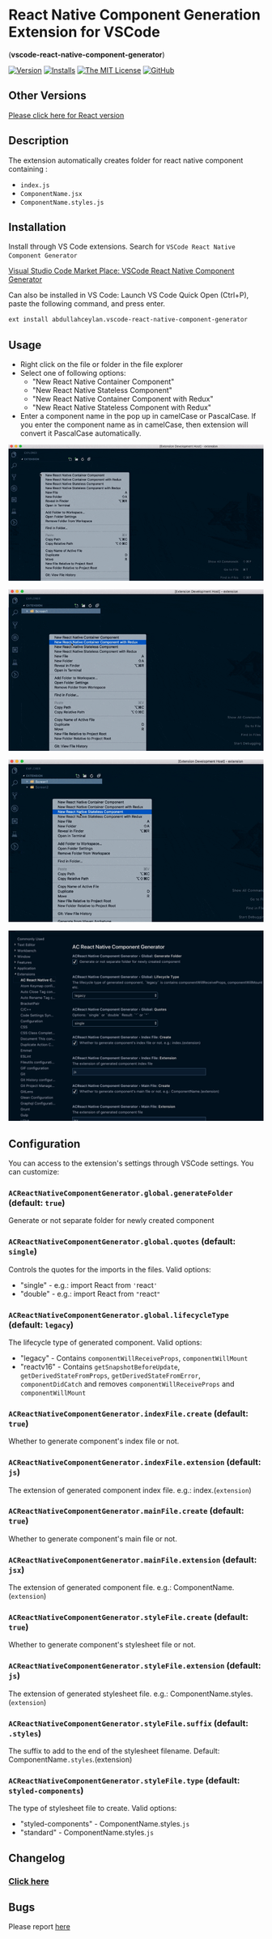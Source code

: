 # React Native Component Generation Extension for VSCode

(**vscode-react-native-component-generator**)

[![Version](https://vsmarketplacebadge.apphb.com/version/abdullahceylan.vscode-react-native-component-generator.svg)](https://marketplace.visualstudio.com/items?itemName=abdullahceylan.vscode-react-native-component-generator)
[![Installs](https://vsmarketplacebadge.apphb.com/installs/abdullahceylan.vscode-react-native-component-generator.svg)](https://marketplace.visualstudio.com/items?itemName=abdullahceylan.vscode-react-native-component-generator)
[![The MIT License](https://flat.badgen.net/badge/license/MIT/orange)](http://opensource.org/licenses/MIT)
[![GitHub](https://flat.badgen.net/github/release/abdullahceylan/vscode-react-native-component-generator)](https://github.com/abdullahceylan/vscode-react-native-component-generator/releases)

## Other Versions
[Please click here for React version](https://marketplace.visualstudio.com/items?itemName=abdullahceylan.vscode-react-component-generator)

## Description

The extension automatically creates folder for react native component containing :

- `index.js`
- `ComponentName.jsx`
- `ComponentName.styles.js`

## Installation

Install through VS Code extensions. Search for `VSCode React Native Component Generator`

[Visual Studio Code Market Place: VSCode React Native Component Generator](https://marketplace.visualstudio.com/items?itemName=abdullahceylan.vscode-react-native-component-generator)

Can also be installed in VS Code: Launch VS Code Quick Open (Ctrl+P), paste the following command, and press enter.

```bash
ext install abdullahceylan.vscode-react-native-component-generator
```

## Usage

- Right click on the file or folder in the file explorer
- Select one of following options:
  - "New React Native Container Component"
  - "New React Native Stateless Component"
  - "New React Native Container Component with Redux"
  - "New React Native Stateless Component with Redux"
- Enter a component name in the pop up in camelCase or PascalCase. If you enter the component name as in camelCase, then extension will convert it PascalCase automatically.

![Container component](assets/images/vscode-1.gif)

![Basic component](assets/images/vscode-2.gif)

![Container component with redux](assets/images/vscode-3.gif)

![Extension settings](assets/images/vscode-settings.png)

## Configuration

You can access to the extension's settings through VSCode settings. You can customize:

### `ACReactNativeComponentGenerator.global.generateFolder` (default: `true`)

Generate or not separate folder for newly created component

### `ACReactNativeComponentGenerator.global.quotes` (default: `single`)

Controls the quotes for the imports in the files. Valid options:

- "single" - e.g.: import React from `'`react`'`
- "double"  - e.g.: import React from `"`react`"`

### `ACReactNativeComponentGenerator.global.lifecycleType` (default: `legacy`)

The lifecycle type of generated component. Valid options:

- "legacy" - Contains `componentWillReceiveProps`, `componentWillMount`
- "reactv16"  - Contains `getSnapshotBeforeUpdate`, `getDerivedStateFromProps`, `getDerivedStateFromError`, `componentDidCatch` and removes `componentWillReceiveProps` and `componentWillMount`

### `ACReactNativeComponentGenerator.indexFile.create` (default: `true`)

Whether to generate component's index file or not.

### `ACReactNativeComponentGenerator.indexFile.extension` (default: `js`)

The extension of generated component index file. e.g.: index.(`extension`)

### `ACReactNativeComponentGenerator.mainFile.create` (default: `true`)

Whether to generate component's main file or not.

### `ACReactNativeComponentGenerator.mainFile.extension` (default: `jsx`)

The extension of generated component file. e.g.: ComponentName.(`extension`)

### `ACReactNativeComponentGenerator.styleFile.create` (default: `true`)

Whether to generate component's stylesheet file or not.

### `ACReactNativeComponentGenerator.styleFile.extension` (default: `js`)

The extension of generated stylesheet file. e.g.: ComponentName.styles.(`extension`)

### `ACReactNativeComponentGenerator.styleFile.suffix` (default: `.styles`)

The suffix to add to the end of the stylesheet filename. Default: ComponentName`.styles`.(extension)

### `ACReactNativeComponentGenerator.styleFile.type` (default: `styled-components`)

The type of stylesheet file to create. Valid options:

- "styled-components" - ComponentName.styles.`js`
- "standard" - ComponentName.styles.`js`

## Changelog

### [Click here](CHANGELOG.md)

## Bugs

Please report [here](https://github.com/abdullahceylan/vscode-react-native-component-generator/issues)
